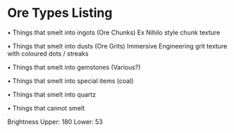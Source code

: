 # Ore Types Listing

• Things that smelt into ingots (Ore Chunks)
  Ex Nihilo style chunk texture

• Things that smelt into dusts (Ore Grits)
  Immersive Engineering grit texture with coloured dots / streaks

• Things that smelt into gemstones (Various?)


• Things that smelt into special items (coal)

• Things that smelt into quartz

• Things that cannot smelt

Brightness
Upper: 180
Lower:  53
